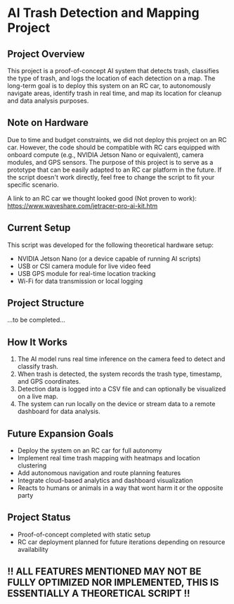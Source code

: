 # AI Trash Detection and Mapping Project

## Project Overview
This project is a proof-of-concept AI system that detects trash, classifies the type of trash, and logs the location of each detection on a map. The long-term goal is to deploy this system on an RC car, to autonomously navigate areas, identify trash in real time, and map its location for cleanup and data analysis purposes.

## Note on Hardware
Due to time and budget constraints, we did not deploy this project on an RC car. However, the code should be compatible with RC cars equipped with onboard compute (e.g., NVIDIA Jetson Nano or equivalent), camera modules, and GPS sensors. The purpose of this project is to serve as a prototype that can be easily adapted to an RC car platform in the future. If the script doesn't work directly, feel free to change the script to fit your specific scenario.

A link to an RC car we thought looked good (Not proven to work): https://www.waveshare.com/jetracer-pro-ai-kit.htm

## Current Setup
This script was developed for the following theoretical hardware setup:
- NVIDIA Jetson Nano (or a device capable of running AI scripts)
- USB or CSI camera module for live video feed
- USB GPS module for real-time location tracking
- Wi-Fi for data transmission or local logging

## Project Structure

...to be completed...



## How It Works
1. The AI model runs real time inference on the camera feed to detect and classify trash.
2. When trash is detected, the system records the trash type, timestamp, and GPS coordinates.
3. Detection data is logged into a CSV file and can optionally be visualized on a live map.
4. The system can run locally on the device or stream data to a remote dashboard for data analysis.

## Future Expansion Goals
- Deploy the system on an RC car for full autonomy
- Implement real time trash mapping with heatmaps and location clustering
- Add autonomous navigation and route planning features
- Integrate cloud-based analytics and dashboard visualization
- Reacts to humans or animals in a way that wont harm it or the opposite party

## Project Status
- Proof-of-concept completed with static setup
- RC car deployment planned for future iterations depending on resource availability


## !! ALL FEATURES MENTIONED MAY NOT BE FULLY OPTIMIZED NOR IMPLEMENTED, THIS IS ESSENTIALLY A THEORETICAL SCRIPT !!
